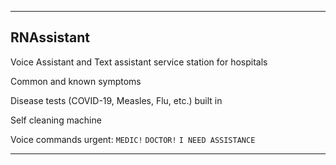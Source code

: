 
***

## RNAssistant

Voice Assistant and Text assistant service station for hospitals

Common and known symptoms

Disease tests (COVID-19, Measles, Flu, etc.) built in

Self cleaning machine

Voice commands urgent: `MEDIC!` `DOCTOR!` `I NEED ASSISTANCE`

***
